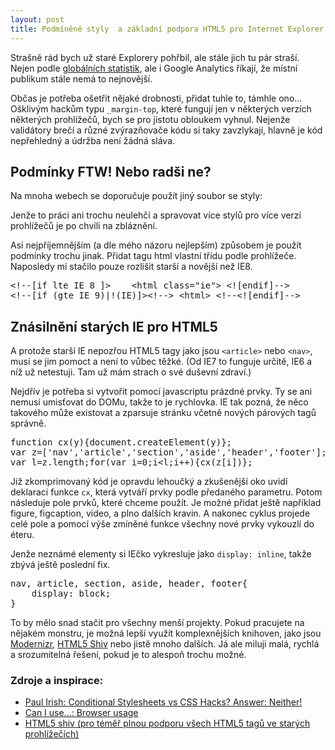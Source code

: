 ```yaml
---
layout: post
title: Podmíněné styly  a základní podpora HTML5 pro Internet Explorer
---
```


<p>Strašně rád bych už staré Explorery pohřbil, ale stále jich tu pár straší. Nejen podle <a href="http://caniuse.com/usage_table.php" target="_blank">globálních statistik</a>, ale i Google Analytics říkají, že místní publikum stále nemá to nejnovější.</p>

<p>Občas je potřeba ošetřit nějaké drobnosti, přidat tuhle to, támhle ono... Ošklivým hackům typu <code>_margin-top</code>, které fungují jen v některých verzích některých prohlížečů, bych se pro jistotu obloukem vyhnul. Nejenže validátory brečí a různé zvýrazňovače kódu si taky zavzlykají, hlavně je kód nepřehledný a údržba není žádná sláva.</p>

<h2>Podmínky FTW! Nebo radši ne?</h2>

<p>Na mnoha webech se doporučuje použít jiný soubor se styly:
<code><!--[if IE 7]><link rel="stylesheet" type="text/css" href="css/ie7.css">< ![endif]--></code>

Jenže to práci ani trochu neulehčí a spravovat více stylů pro více verzí prohlížečů je po chvíli na zbláznění.</p>

<p>Asi nejpříjemnějším (a dle mého názoru nejlepším) způsobem je použít podmínky trochu jinak. Přidat tagu html vlastní třídu podle prohlížeče. Naposledy mi stačilo pouze rozlišit starší a novější než IE8.<p>

<pre>&lt;!--[if lte IE 8 ]&gt;    &lt;html class="ie"&gt; &lt;![endif]--&gt;
&lt;!--[if (gte IE 9)|!(IE)]>&lt;!--&gt; &lt;html> &lt;!--&lt;![endif]--&gt;</pre>

<h2>Znásilnění starých IE pro HTML5</h2>

<p>A protože starší IE nepozřou HTML5 tagy jako jsou <code>&lt;article&gt;</code> nebo <code>&lt;nav&gt;</code>, musí se jim pomoct a není to vůbec těžké. (Od IE7 to funguje určitě, IE6 a níž už netestuji. Tam už mám strach o své duševní zdraví.)
</p>

<p>Nejdřív je potřeba si vytvořit pomocí javascriptu prázdné prvky. Ty se ani nemusí umisťovat do DOMu, takže to je rychlovka. IE tak pozná, že něco takového může existovat a zparsuje stránku včetně nových párových tagů správně.</p>

<pre>function cx(y){document.createElement(y)};
var z=['nav','article','section','aside','header','footer'];
var l=z.length;for(var i=0;i&lt;l;i++){cx(z[i])};</pre>

<p>Již zkomprimovaný kód je opravdu lehoučký a zkušenější oko uvidí deklaraci funkce <code>cx</code>, která vytváří prvky podle předaného parametru. Potom následuje pole prvků, které chceme použít. Je možné přidat ještě například figure, figcaption, video, a plno dalších kravin. A nakonec cyklus projede celé pole a pomocí výše zmíněné funkce všechny nové prvky vykouzlí do éteru.</p>

<p>Jenže neznámé elementy si IEčko vykresluje jako <code>display: inline</code>, takže zbývá ještě poslední fix.</p>

<pre>nav, article, section, aside, header, footer{
    display: block;
}</pre>

<p>To by mělo snad stačit pro všechny menší projekty. Pokud pracujete na nějakém monstru, je možná lepší využít komplexnějších knihoven, jako jsou <a href="http://modernizr.com/">Modernizr</a>, <a href="https://github.com/aFarkas/html5shiv">HTML5 Shiv</a> nebo jistě mnoho dalších. Já ale miluji malá, rychlá a srozumitelná řešení, pokud je to alespoň trochu možné.</p>


<h3>Zdroje a inspirace:</h3>
<ul>
<li><a href="http://www.paulirish.com/2008/conditional-stylesheets-vs-css-hacks-answer-neither/">Paul Irish: Conditional Stylesheets vs CSS Hacks? Answer: Neither!</a></li>
<li><a href="http://caniuse.com/usage_table.php">Can I use...: Browser usage</a></li>
<li><a href="https://github.com/aFarkas/html5shiv">HTML5 shiv (pro téměř plnou podporu všech HTML5 tagů ve starých prohlížečích)</a></li>
</ul>	
